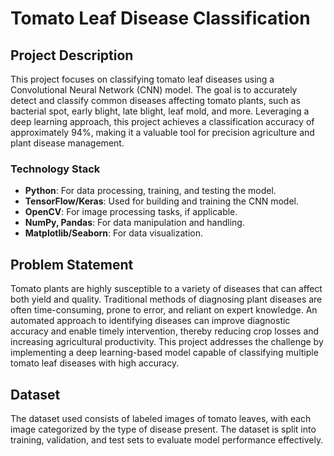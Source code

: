 # Tomato Leaf Disease Classification

## Project Description
This project focuses on classifying tomato leaf diseases using a Convolutional Neural Network (CNN) model. The goal is to accurately detect and classify common diseases affecting tomato plants, such as bacterial spot, early blight, late blight, leaf mold, and more. Leveraging a deep learning approach, this project achieves a classification accuracy of approximately 94%, making it a valuable tool for precision agriculture and plant disease management.

### Technology Stack
- **Python**: For data processing, training, and testing the model.
- **TensorFlow/Keras**: Used for building and training the CNN model.
- **OpenCV**: For image processing tasks, if applicable.
- **NumPy, Pandas**: For data manipulation and handling.
- **Matplotlib/Seaborn**: For data visualization.

## Problem Statement
Tomato plants are highly susceptible to a variety of diseases that can affect both yield and quality. Traditional methods of diagnosing plant diseases are often time-consuming, prone to error, and reliant on expert knowledge. An automated approach to identifying diseases can improve diagnostic accuracy and enable timely intervention, thereby reducing crop losses and increasing agricultural productivity. This project addresses the challenge by implementing a deep learning-based model capable of classifying multiple tomato leaf diseases with high accuracy.

## Dataset
The dataset used consists of labeled images of tomato leaves, with each image categorized by the type of disease present. The dataset is split into training, validation, and test sets to evaluate model performance effectively.


